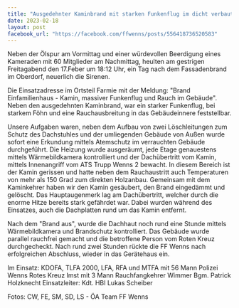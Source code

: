 ```yaml
---
title: "Ausgedehnter Kaminbrand mit starken Funkenflug im dicht verbauten Ortsteil Farmie - Brandausbreitung auf Dachstuhl abgewendet"
date: 2023-02-18
layout: post
facebook_url: "https://facebook.com/ffwenns/posts/556418736520583"
---
```


Neben der Ölspur am Vormittag und einer würdevollen Beerdigung eines Kameraden mit 60 Mitglieder am Nachmittag, heulten am gestrigen Freitagabend den 17.Feber um 18:12 Uhr, ein Tag nach dem Fassadenbrand im Oberdorf, neuerlich die Sirenen.

Die Einsatzadresse im Ortsteil Farmie mit der Meldung: "Brand Einfamilienhaus - Kamin, massiver Funkenflug und Rauch im Gebäude". Neben den ausgedehnten Kaminbrand, war ein starker Funkenflug, bei starkem Föhn und eine Rauchausbreitung in das Gebäudeinnere feststellbar.

Unsere Aufgaben waren, neben dem Aufbau von zwei Löschleitungen zum Schutz des Dachstuhles und der umliegenden Gebäude von Außen wurde sofort eine Erkundung mittels Atemschutz im verrauchten Gebäude durchgeführt. Die Heizung wurde ausgeräumt, jede Etage genauestens mittels Wärmebildkamera kontrolliert und der Dachübertritt vom Kamin, mittels Innenangriff vom ATS Trupp Wenns 2 bewacht. In diesem Bereich ist der Kamin gerissen und hatte neben dem Rauchaustritt auch Temperaturen von mehr als 150 Grad zum direkten Holzanbau. Gemeinsam mit dem Kaminkehrer haben wir den Kamin gesäubert, den Brand eingedämmt und gelöscht. Das Hauptaugenmerk lag am Dachübertritt, welcher durch die enorme Hitze bereits stark gefährdet war. Dabei wurden während des Einsatzes, auch die Dachplatten rund um das Kamin entfernt. 

Nach dem "Brand aus", wurde die Dachhaut noch rund eine Stunde mittels Wärmebildkamera und Brandschutz kontrolliert. Das Gebäude wurde parallel rauchfrei gemacht und die betroffene Person vom Roten Kreuz durchgecheckt. Nach rund zwei Stunden rückte die FF Wenns nach erfolgreichen Abschluss, wieder in das Gerätehaus ein.

Im Einsatz:
KDOFA, TLFA 2000, LFA, RFA und MTFA mit 56 Mann
Polizei Wenns
Rotes Kreuz Imst mit 3 Mann
Rauchfangkehrer Wimmer
Bgm. Patrick Holzknecht
Einsatzleiter: Kdt. HBI Lukas Scheiber

Fotos: CW, FE, SM, SD, LS - ÖA Team FF Wenns